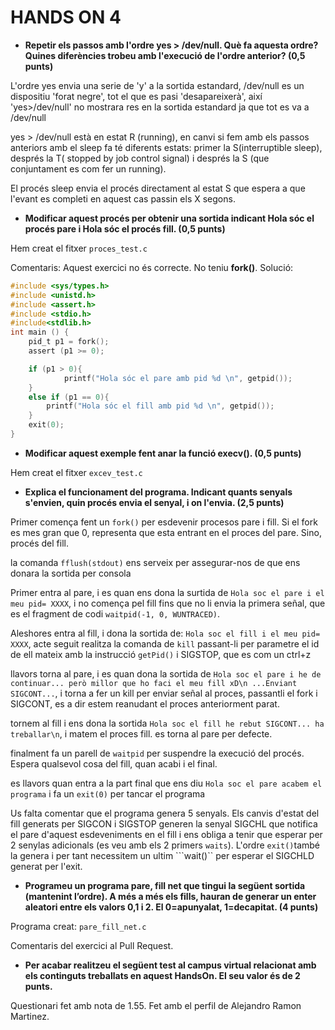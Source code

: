 # HANDS ON 4

- **Repetir els passos amb l'ordre yes > /dev/null. Què fa aquesta ordre? Quines diferències trobeu amb l'execució de l'ordre anterior? (0,5 punts)**

L'ordre yes envia una serie de 'y' a la sortida estandard, /dev/null es un dispositiu 'forat negre', tot el que es pasi 'desapareixerà', així 'yes>/dev/null' no mostrara res en la sortida estandard ja que tot es va a /dev/null

yes > /dev/null està en estat R (running), en canvi si fem amb els passos anteriors amb el sleep fa té diferents estats: primer la S(interruptible sleep), després la T( stopped by job control signal) i després la S (que conjuntament es com fer un running).

El procés sleep envia el procés directament al estat S que espera a que l'evant es completi en aquest cas passin els X segons.

- **Modificar aquest procés per obtenir una sortida indicant Hola sóc el procés pare i Hola sóc el procés fill. (0,5 punts)**

Hem creat el fitxer ``proces_test.c``

Comentaris: Aquest exercici no és correcte. No teniu **fork()**.
Solució:
```c
#include <sys/types.h>
#include <unistd.h>
#include <assert.h>
#include <stdio.h>
#include<stdlib.h>
int main () {
    pid_t p1 = fork();
    assert (p1 >= 0);

	if (p1 > 0){
        	printf("Hola sóc el pare amb pid %d \n", getpid());
	}
	else if (p1 == 0){
		printf("Hola sóc el fill amb pid %d \n", getpid());
	}
	exit(0);
}
```

- **Modificar aquest exemple fent anar la funció execv(). (0,5 punts)**

Hem creat el fitxer ``excev_test.c``


- **Explica el funcionament del programa. Indicant quants senyals s'envien, quin procés envia el senyal, i on l'envia. (2,5 punts)**

Primer comença fent un ``fork()`` per esdevenir procesos pare i fill. Si el fork es mes gran que 0, representa que esta entrant en el proces del pare. Sino, procés del fill.

la comanda ``fflush(stdout)`` ens serveix per assegurar-nos de que ens donara la sortida per consola

Primer entra al pare, i es quan ens dona la surtida de ``Hola soc el pare i el meu pid= XXXX``, i no comença pel fill fins que no li envia la primera señal, que es el fragment de codi ``waitpid(-1, 0, WUNTRACED)``.

Aleshores entra al fill, i dona la sortida de: ``Hola soc el fill i el meu pid= XXXX``, acte seguit realitza la comanda de ``kill`` passant-li per parametre el id de ell mateix amb la instrucció ``getPid()`` i SIGSTOP, que es com un ctrl+z

llavors torna al pare, i es quan dona la sortida de ``Hola soc el pare i he de continuar... però millor que ho faci el meu fill xD\n ...Enviant SIGCONT...``, i torna a fer un kill per enviar señal al proces, passantli el fork i SIGCONT, es a dir estem reanudant el proces anteriorment parat.

tornem al fill i ens dona la sortida ``Hola soc el fill he rebut SIGCONT... ha treballar\n``, i matem el proces fill. es torna al pare per defecte.

finalment fa un parell de ``waitpid`` per suspendre la execució del procés. Espera qualsevol cosa del fill, quan acabi i el final.

es llavors quan entra a la part final que ens diu ``Hola soc el pare acabem el programa`` i fa un ``exit(0)`` per tancar el programa

Us falta comentar que el programa genera 5 senyals. Els canvis d'estat del fill generats per SIGCON i SIGSTOP generen la senyal SIGCHL que notifica el pare d'aquest esdeveniments en el fill i ens obliga a tenir que esperar per 2 senylas adicionals (es veu amb els 2 primers ```waits```). L'ordre ```exit()```també la genera i per tant necessitem un ultim ```wait()`` per esperar el SIGCHLD generat per l'exit.


- **Programeu un programa pare, fill net que tingui la següent sortida (mantenint l’ordre). A més a més els fills, hauran de generar un enter aleatori entre els valors 0,1 i 2. El 0=apunyalat, 1=decapitat.  (4 punts)**

Programa creat: ``pare_fill_net.c``

Comentaris del exercici al Pull Request.

- **Per acabar realitzeu el següent test al campus virtual relacionat amb els continguts treballats en aquest HandsOn. El seu valor és de 2 punts.**

Questionari fet amb nota de 1.55. Fet amb el perfil de Alejandro Ramon Martinez.
